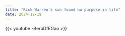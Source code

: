```yaml
---
title: "Rick Warren's son found no purpose in life"
date: 2024-12-19
---
```


{{< youtube -BeruDfEGao >}}
